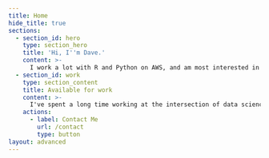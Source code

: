 ```yaml
---
title: Home
hide_title: true
sections:
  - section_id: hero
    type: section_hero
    title: 'Hi, I''m Dave.'
    content: >-
      I work a lot with R and Python on AWS, and am most interested in how data science can save the planet.
  - section_id: work
    type: section_content
    title: Available for work
    content: >-
      I've spent a long time working at the intersection of data science and energy management. I'm looking for my next opportunity to do more work with less energy. [This is my CV](https://docs.google.com/document/d/1nomE5yDPO4CNk9pTMG5Zc7g1iwuX0lPBj9BRaPjnhwI/edit).
    actions:
      - label: Contact Me
        url: /contact
        type: button
layout: advanced
---
```

